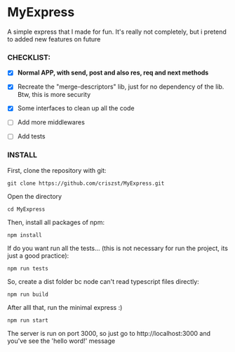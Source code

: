 # MyExpress
A simple express that I made for fun. It's really not completely, but i pretend to added new features on future

### CHECKLIST:
- [x] __Normal APP, with send, post and also res, req and next methods__
- [x] Recreate the "merge-descriptors" lib, just for no dependency of the lib. Btw, this is more security
- [x] Some interfaces to clean up all the code
- [ ] Add more middlewares
- [ ] Add tests


### INSTALL

First, clone the repository with git:

```
git clone https://github.com/criszst/MyExpress.git
```

Open the directory
```
cd MyExpress
```

Then, install all packages of npm:

```
npm install
```
If do you want run all the tests... (this is not necessary for run the project, its just a good practice):

```
npm run tests
```

So, create a dist folder bc node can't read typescript files directly:
```
npm run build
```

After alll that, run the minimal express :)
```
npm run start
```

The server is run on port 3000, so just go to http://localhost:3000 and you've see the 'hello word!' message